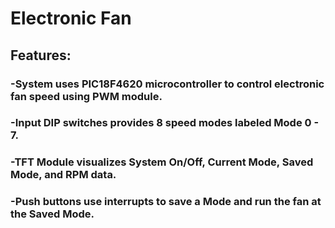 # Electronic Fan
## Features:
### -System uses PIC18F4620 microcontroller to control electronic fan speed using PWM module.
### -Input DIP switches provides 8 speed modes labeled Mode 0 - 7.
### -TFT Module visualizes System On/Off, Current Mode, Saved Mode, and RPM data.
### -Push buttons use interrupts to save a Mode and run the fan at the Saved Mode.
